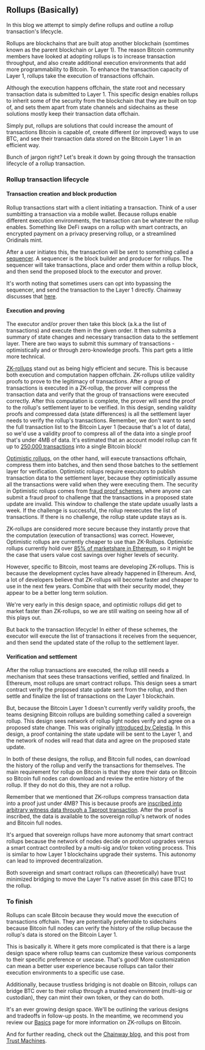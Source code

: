 ## Rollups (Basically)

In this blog we attempt to simply define rollups and outline a rollup transaction's lifecycle.

Rollups are blockchains that are built atop another blockchain (somtimes known as the parent blockchain or Layer 1). The reason Bitcoin community members have looked at adopting rollups is to increase transaction throughput, and also create additional execution environments that add more programmability to Bitcoin. To enhance the transaction capacity of Layer 1, rollups take the execution of transactions offchain.

Although the execution happens offchain, the state root and necessary transaction data is submitted to Layer 1. This specific design enables rollups to inherit some of the security from the blockchain that they are built on top of, and sets them apart from state channels and sidechains as these solutions mostly keep their transaction data offchain.

Simply put, rollups are solutions that could increase the amount of transactions Bitcoin is capable of, create different (or improved) ways to use BTC, and see their transaction data stored on the Bitcoin Layer 1 in an efficient way.

Bunch of jargon right? Let's break it down by going through the transaction lifecycle of a rollup transaction.

### Rollup transaction lifecycle

#### Transaction creation and block production

Rollup transactions start with a client initiating a transaction. Think of a user sumbitting a transaction via a mobile wallet. Because rollups enable different execution environments, the transaction can be whatever the rollup enables. Something like DeFi swaps on a rollup with smart contracts, an encrypted payment on a privacy preserving rollup, or a streamlined Oridinals mint. 

After a user initiates this, the transaction will be sent to something called a [sequencer](https://hackmd.io/@EspressoSystems/EspressoSequencer#A-Rollups-Overview). A sequencer is the block builder and producer for rollups. The sequencer will take transactions, place and order them within a rollup block, and then send the proposed block to the executor and prover.

It's worth noting that sometimes users can opt into bypassing the sequencer, and send the transaction to the Layer 1 directly. Chainway discusses that [here](https://medium.com/@chainway_xyz/a-sovereign-zk-rollup-on-bitcoin-full-bitcoin-security-without-a-soft-fork-ca0389a0b658).

#### Execution and proving

The executor and/or prover then take this block (a.k.a the list of transactions) and execute them in the given order. It then submits a summary of state changes and necessary transaction data to the settlement layer. There are two ways to submit this summary of transactions - optimistically and or through zero-knowledge proofs. This part gets a little more technical.

[ZK-rollups](https://ethereum.org/en/developers/docs/scaling/zk-rollups/) stand out as being higly efficient and secure. This is because both execution and computation happen offchain. ZK-rollups utilize validity proofs to prove to the legitimacy of transactions. After a group of transactions is executed in a ZK-rollup, the prover will compress the transaction data and verify that the group of transactions were executed correctly. After this computation is complete, the prover will send the proof to the rollup's settlement layer to be verified. In this design, sending validity proofs and compressed data (state differences) is all the settlement layer needs to verify the rollup's transactions. Remember, we don't want to send the full transaction list to the Bitcoin Layer 1 (because that's a lot of data), so we'd use a validity proof to compress all of the data into a single proof that's under 4MB of data. It's estimated that an account model rollup can fit up to [250,000 transactions](https://bitcoinrollups.org/#section-4-scaling-improvements) into a single Bitcoin block!

[Optimistic rollups](https://ethereum.org/en/developers/docs/scaling/optimistic-rollups/), on the other hand, will execute transactions offchain, compress them into batches, and then send those batches to the settlement layer for verification. Optimistic rollups require executors to publish transaction data to the settlement layer, because they optimistically assume all the transactions were valid when they were executing them. The security in Optimistic rollups comes from [fraud proof schemes](https://ethereum.org/en/glossary/#fraud-proof), where anyone can submit a fraud proof to challenge that the transactions in a proposed state update are invalid. This window to challenge the state update usually lasts a week. If the challenge is successful, the rollup reexecutes the list of transactions. If there is no challenge, the rollup state update stays as is.

ZK-rollups are considered more secure because they instantly prove that the computation (execution of transactions) was correct. However, Optimistic rollups are currently cheaper to use than ZK-Rollups. Optimistic rollups currently hold over [85% of marketshare in Ethereum](https://l2beat.com/scaling/summary), so it might be the case that users value cost savings over higher levels of security.

However, specific to Bitcoin, most teams are developing ZK-rollups. This is because the development cycles have already happened in Ethereum. And, a lot of developers believe that ZK-rollups will become faster and cheaper to use in the next few years. Combine that with their security model, they appear to be a better long term solution.

We're very early in this design space, and optimistic rollups did get to market faster than ZK-rollups, so we are still waiting on seeing how all of this plays out.

But back to the transaction lifecycle! In either of these schemes, the executor will execute the list of transactions it receives from the sequencer, and then send the updated state of the rollup to the settlement layer.

#### Verification and settlement

After the rollup transactions are executed, the rollup still needs a mechanism that sees these transactions verified, settled and finalized. In Ethereum, most rollups are smart contract rollups. This design sees a smart contract verify the proposed state update sent from the rollup, and then settle and finalize the list of transactions on the Layer 1 blockchain.

But, because the Bitcoin Layer 1 doesn't currently verify validity proofs, the teams designing Bitcoin rollups are building something called a sovereign rollup. This design sees network of rollup light nodes verify and agree on a proposed state change. This was originally [introduced by Celestia](https://celestia.org/learn/sovereign-rollups/an-introduction/). In this design, a proof containing the state update will be sent to the Layer 1, and the network of nodes will read that data and agree on the proposed state update.

In both of these designs, the rollup, and Bitcoin full nodes, can download the history of the rollup and verify the transactions for themselves. The main requirement for rollup on Bitcoin is that they store their data on Bitcoin so Bitcoin full nodes can download and review the entire history of the rollup. If they do not do this, they are not a rollup.

Remember that we mentioned that ZK-rollups compress transaction data into a proof just under 4MB? This is because proofs are [inscribed into arbitrary witness data through a Taproot transaction](https://trustmachines.co/glossary/inscriptions/). After the proof is inscribed, the data is available to the sovereign rollup's network of nodes and Bitcoin full nodes.

It's argued that sovereign rollups have more autonomy that smart contract rollups because the network of nodes decide on protocol upgrades versus a smart contract controlled by a multi-sig and/or token voting process. This is similar to how Layer 1 blockchains upgrade their systems. This autonomy can lead to improved decentralization.

Both sovereign and smart contract rollups can (theoretically) have trust minimized bridging to move the Layer 1's native asset (in this case BTC) to the rollup.

### To finish

Rollups can scale Bitcoin because they would move the execution of transactions offchain. They are potentially preferrable to sidechains because Bitcoin full nodes can verify the history of the rollup because the rollup's data is stored on the Bitcoin Layer 1. 

This is basically it. Where it gets more complicated is that there is a large design space where rollup teams can customize these various components to their specific preference or usecase. That's good! More customization can mean a better user experience because rollups can tailor their execution environments to a specific use case.

Additionally, because trustless bridging is not doable on Bitcoin, rollups can bridge BTC over to their rollup through a trusted environment (multi-sig or custodian), they can mint their own token, or they can do both.

It's an ever growing design space. We'll be outlining the various designs and tradeoffs in follow-up posts. In the meantime, we recommend you review our [Basics](https://www.bitcoinrollups.io/the-basics) page for more information on ZK-rollups on Bitcoin.

And for further reading, check out the [Chainway blog](https://medium.com/@chainway_xyz), and this post from [Trust Machines](https://trustmachines.co/learn/what-are-rollups-and-how-can-they-work-on-bitcoin/).
